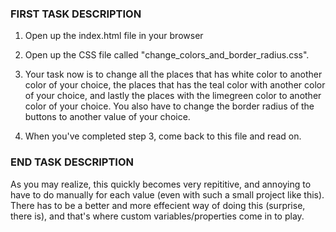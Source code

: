 ### FIRST TASK DESCRIPTION ###

1. Open up the index.html file in your browser

2. Open up the CSS file called "change_colors_and_border_radius.css".

3. Your task now is to change all the places that has white color to another color of your choice, the places that has the teal color with another color of your choice, and lastly the places with the limegreen color to another color of your choice. You also have to change the border radius of the buttons to another value of your choice.

4. When you've completed step 3, come back to this file and read on.



### END TASK DESCRIPTION ###

As you may realize, this quickly becomes very repititive, and annoying to have to do manually for each value (even with such a small project like this).
There has to be a better and more effecient way of doing this (surprise, there is), and that's where custom variables/properties come in to play. 